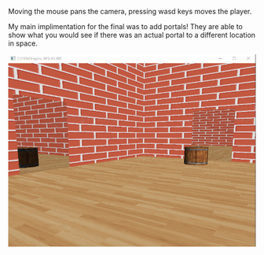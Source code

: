 
Moving the mouse pans the camera,
pressing wasd keys moves the player.

My main implimentation for the final was to 
add portals! They are able to show what you 
would see if there was an actual portal to a 
different location in space.

<img src="Capture.PNG"
     alt=""
     style="float: left; margin-right: 10px;" />
